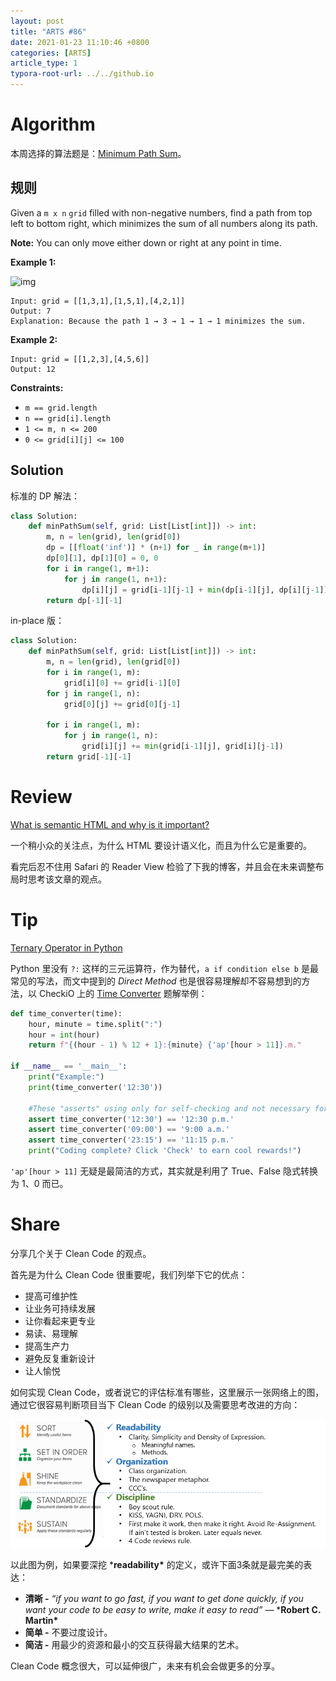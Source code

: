 ```yaml
---
layout: post
title: "ARTS #86"
date: 2021-01-23 11:10:46 +0800
categories: [ARTS]
article_type: 1
typora-root-url: ../../github.io
---
```



# Algorithm

本周选择的算法题是：[Minimum Path Sum](https://leetcode.com/problems/minimum-path-sum/)。


## 规则

Given a `m x n` `grid` filled with non-negative numbers, find a path from top left to bottom right, which minimizes the sum of all numbers along its path.

**Note:** You can only move either down or right at any point in time.

**Example 1:**

![img](https://assets.leetcode.com/uploads/2020/11/05/minpath.jpg)

```
Input: grid = [[1,3,1],[1,5,1],[4,2,1]]
Output: 7
Explanation: Because the path 1 → 3 → 1 → 1 → 1 minimizes the sum.
```

**Example 2:**

```
Input: grid = [[1,2,3],[4,5,6]]
Output: 12
```

 

**Constraints:**

- `m == grid.length`
- `n == grid[i].length`
- `1 <= m, n <= 200`
- `0 <= grid[i][j] <= 100`

## Solution

标准的 DP 解法：

```python
class Solution:
    def minPathSum(self, grid: List[List[int]]) -> int:
        m, n = len(grid), len(grid[0])
        dp = [[float('inf')] * (n+1) for _ in range(m+1)]
        dp[0][1], dp[1][0] = 0, 0
        for i in range(1, m+1):
            for j in range(1, n+1):
                dp[i][j] = grid[i-1][j-1] + min(dp[i-1][j], dp[i][j-1])
        return dp[-1][-1]
```

in-place 版：

```python
class Solution:
    def minPathSum(self, grid: List[List[int]]) -> int:
        m, n = len(grid), len(grid[0])
        for i in range(1, m):
            grid[i][0] += grid[i-1][0]
        for j in range(1, n):
            grid[0][j] += grid[0][j-1]

        for i in range(1, m):
            for j in range(1, n):
                grid[i][j] += min(grid[i-1][j], grid[i][j-1])
        return grid[-1][-1]
```

# Review

[What is semantic HTML and why is it important?](https://medium.com/weekly-webtips/what-is-semantic-html-and-why-is-it-important-8d90cfaf5803)

一个稍小众的关注点，为什么 HTML 要设计语义化，而且为什么它是重要的。

看完后忍不住用 Safari 的 Reader View 检验了下我的博客，并且会在未来调整布局时思考该文章的观点。

# Tip

[Ternary Operator in Python](https://www.geeksforgeeks.org/ternary-operator-in-python/)

Python 里没有 `?:` 这样的三元运算符，作为替代，`a if condition else b` 是最常见的写法，而文中提到的 *Direct Method* 也是很容易理解却不容易想到的方法，以 CheckiO 上的 [Time Converter](https://py.checkio.org/en/mission/time-converter-24h-to-12h/) 题解举例：

```python
def time_converter(time):
    hour, minute = time.split(":")
    hour = int(hour)
    return f"{(hour - 1) % 12 + 1}:{minute} {'ap'[hour > 11]}.m."

if __name__ == '__main__':
    print("Example:")
    print(time_converter('12:30'))

    #These "asserts" using only for self-checking and not necessary for auto-testing
    assert time_converter('12:30') == '12:30 p.m.'
    assert time_converter('09:00') == '9:00 a.m.'
    assert time_converter('23:15') == '11:15 p.m.'
    print("Coding complete? Click 'Check' to earn cool rewards!")
```

`'ap'[hour > 11]` 无疑是最简洁的方式，其实就是利用了 True、False 隐式转换为 1、0 而已。

# Share

分享几个关于 Clean Code 的观点。

首先是为什么 Clean Code 很重要呢，我们列举下它的优点：

- 提高可维护性
- 让业务可持续发展
- 让你看起来更专业
- 易读、易理解
- 提高生产力
- 避免反复重新设计
- 让人愉悦

如何实现 Clean Code，或者说它的评估标准有哪些，这里展示一张网络上的图，通过它很容易判断项目当下 Clean Code 的级别以及需要思考改进的方向：

![](/assets/img/86-1.png)

以此图为例，如果要深挖 ***readability\*** 的定义，或许下面3条就是最完美的表达：

- **清晰 -** *“*if you want to go fast, if you want to get done quickly, if you want your code to be easy to write, make it easy to read*” —* ***Robert C. Martin\***
- **简单 -** 不要过度设计。
- **简洁 -** 用最少的资源和最小的交互获得最大结果的艺术。

Clean Code 概念很大，可以延伸很广，未来有机会会做更多的分享。